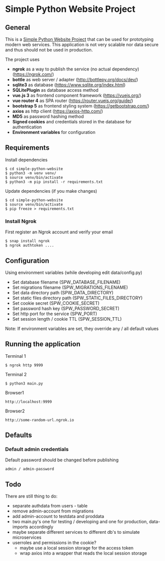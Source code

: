 # Simple Python Website Project

## General
This is a [Simple Python Website Project](https://github.com/darumor/simple-python-website) that can be used for prototyping modern web services. 
This application is not very scalable nor data secure and thus should not be used in production.

The project uses 
- **ngrok** as a way to publish the service (no actual dependency) (https://ngrok.com/)
- **bottle** as web server / adapter (http://bottlepy.org/docs/dev/)
- **sqlite3** as database (https://www.sqlite.org/index.html)
- **SQLitePlugin** as database access method
- **vue.js 3** as frontend component framework (https://vuejs.org/)
- **vue router 4** as SPA router (https://router.vuejs.org/guide/)
- **bootstrap 5** as frontend styling system (https://getbootstrap.com/)
- **axios** as http client (https://axios-http.com/)
- **MD5** as password hashing method
- **Signed cookies** and credentials stored in the database for authentication 
- **Environment variables** for configuration


## Requirements
Install dependencies
    
    $ cd simple-python-website
    $ python3 -m venv venv/
    $ source venv/bin/activate
    $ python3 -m pip install -r requirements.txt

Update dependencies (if you make changes)
    
    $ cd simple-python-website
    $ source venv/bin/activate
    $ pip freeze > requirements.txt


### Install Ngrok
First register an Ngrok account and verify your email

    $ snap install ngrok
    $ ngrok authtoken .... 

## Configuration
Using environment variables (while developing edit data/config.py)
- Set database filename (SPW_DATABASE_FILENAME)
- Set migrations filename (SPW_MIGRATIONS_FILENAME)
- Set data directory path (SPW_DATA_DIRECTORY)
- Set static files directory path (SPW_STATIC_FILES_DIRECTORY)
- Set cookie secret (SPW_COOKIE_SECRET)
- Set password hash key (SPW_PASSWORD_SECRET)
- Set http port for the service (SPW_PORT)
- Set session length / cookie TTL (SPW_SESSION_TTL)

Note: If environment variables are set, they override any / all default values

## Running the application
Terminal 1

    $ ngrok http 9999

Terminal 2

    $ python3 main.py

Browser1

    http://localhost:9999

Browser2

    http://some-random-url.ngrok.io

## Defaults
### Default admin credentials
Default password should be changed before publishing
 
    admin / admin-password

## Todo
There are still thing to do:
- separate authdata from users - table
- remove admin-account from migrations
- add admin-account to testdata and proddata
- two main.py's one for testing / developing and one for production, data-imports accordingly
- maybe separate different services to different db's to simulate microservices
- userroles and permissions in the cookie?
  - maybe use a local session storage for the access token
  - wrap axios into a wrapper that reads the local session storage